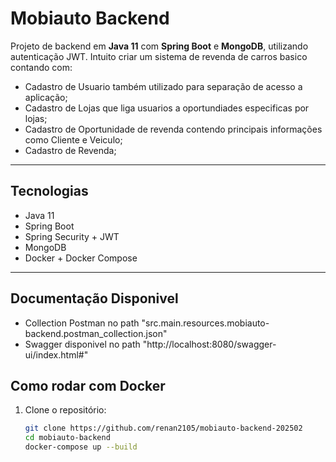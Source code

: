 # Mobiauto Backend

Projeto de backend em **Java 11** com **Spring Boot** e **MongoDB**, utilizando autenticação JWT.
Intuito criar um sistema de revenda de carros basico contando com:
- Cadastro de Usuario também utilizado para separação de acesso a aplicação;
- Cadastro de Lojas que liga usuarios a oportundiades especificas por lojas;
- Cadastro de Oportunidade de revenda contendo principais informações como Cliente e Veiculo;
- Cadastro de Revenda;

---

## Tecnologias
- Java 11
- Spring Boot
- Spring Security + JWT
- MongoDB
- Docker + Docker Compose

---

## Documentação Disponivel
- Collection Postman no path "src.main.resources.mobiauto-backend.postman_collection.json"
- Swagger disponivel no path "http://localhost:8080/swagger-ui/index.html#"


## Como rodar com Docker

1. Clone o repositório:
   ```bash
   git clone https://github.com/renan2105/mobiauto-backend-202502
   cd mobiauto-backend
   docker-compose up --build

